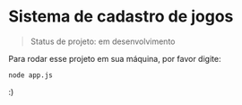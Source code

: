 <h1>Sistema de cadastro de jogos</h1>

> Status de projeto: em desenvolvimento

Para rodar esse projeto em sua máquina, por favor digite:

```
node app.js
```
:)